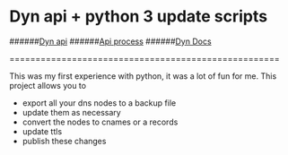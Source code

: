 Dyn api + python 3 update scripts
====================================================

######[Dyn api](https://help.dyn.com/dns-api-guide/)
######[Api process](https://help.dyn.com/understanding-works-api/)
######[Dyn Docs](https://dyn.readthedocs.org/en/latest/)

====================================================

This was my first experience with python, it was a lot of fun for me.  This project allows you to 
- export all your dns nodes to a backup file
- update them as necessary
- convert the nodes to cnames or a records
- update ttls
- publish these changes
